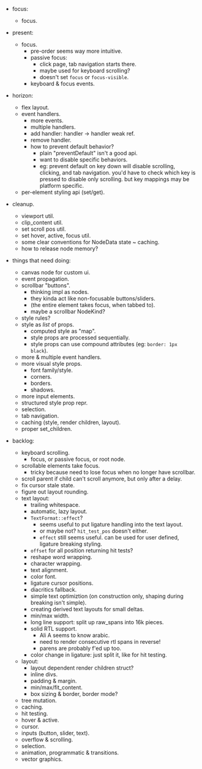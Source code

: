 - focus:
    - focus.

- present:
    - focus.
        - pre-order seems way more intuitive.
        - passive focus:
            - click page, tab navigation starts there.
            - maybe used for keyboard scrolling?
            - doesn't set `focus` or `focus-visible`.
        - keyboard & focus events.

- horizon:
    - flex layout.
    - event handlers.
        - more events.
        - multiple handlers.
        - add handler: handler -> handler weak ref.
        - remove handler.
        - how to prevent default behavior?
            - plain "preventDefault" isn't a good api.
            - want to disable specific behaviors.
            - eg: prevent default on key down will disable scrolling, clicking, and tab navigation. you'd have to check which key is pressed to disable only scrolling. but key mappings may be platform specific.
    - per-element styling api (set/get).

- cleanup.
    - viewport util.
    - clip_content util.
    - set scroll pos util.
    - set hover, active, focus util.
    - some clear conventions for NodeData state ~ caching.
    - how to release node memory?


- things that need doing:
    - canvas node for custom ui.
    - event propagation.
    - scrollbar "buttons".
        - thinking impl as nodes.
        - they kinda act like non-focusable buttons/sliders.
        - (the entire element takes focus, when tabbed to).
        - maybe a scrollbar NodeKind?
    - style rules?
    - style as *list* of props.
        - computed style as "map".
        - style props are processed sequentially.
        - style props can use compound attributes (eg: `border: 1px black`).
    - more & multiple event handlers.
    - more visual style props.
        - font family/style.
        - corners.
        - borders.
        - shadows.
    - more input elements.
    - structured style prop repr.
    - selection.
    - tab navigation.
    - caching (style, render children, layout).
    - proper set_children.


- backlog:
    - keyboard scrolling.
        - focus, or passive focus, or root node.
    - scrollable elements take focus.
        - tricky because need to lose focus when no longer have scrollbar.
    - scroll parent if child can't scroll anymore, but only after a delay.
    - fix cursor stale state.
    - figure out layout rounding.
    - text layout:
        - trailing whitespace.
        - automatic, lazy layout.
        - `TextFormat::effect`?
            - seems useful to put ligature handling into the text layout.
            - or maybe not? `hit_test_pos` doesn't either.
            - `effect` still seems useful. can be used for user defined, ligature breaking styling.
        - `offset` for all position returning hit tests?
        - reshape word wrapping.
        - character wrapping.
        - text alignment.
        - color font.
        - ligature cursor positions.
        - diacritics fallback.
        - simple text optimiztion (on construction only, shaping during breaking isn't simple).
        - creating derived text layouts for small deltas.
        - min/max width.
        - long line support: split up raw_spans into 16k pieces.
        - solid RTL support.
            - Ali A seems to know arabic.
            - need to render consecutive rtl spans in reverse!
            - parens are probably f'ed up too.
        - color change in ligature: just split it, like for hit testing.
    - layout:
        - layout dependent render children struct?
        - inline divs.
        - padding & margin.
        - min/max/fit_content.
        - box sizing & border, border mode?
    - tree mutation.
    - caching.
    - hit testing.
    - hover & active.
    - cursor.
    - inputs (button, slider, text).
    - overflow & scrolling.
    - selection.
    - animation, programmatic & transitions.
    - vector graphics.


